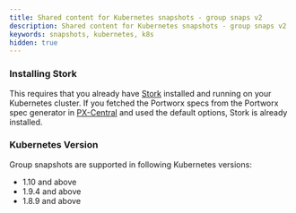 ```yaml
---
title: Shared content for Kubernetes snapshots - group snaps v2
description: Shared content for Kubernetes snapshots - group snaps v2
keywords: snapshots, kubernetes, k8s
hidden: true
---
```


### Installing Stork

This requires that you already have [Stork](/portworx-install-with-kubernetes/storage-operations/stork) installed and running on your Kubernetes cluster. If you fetched the Portworx specs from the Portworx spec generator in [PX-Central](https://central.portworx.com) and used the default options, Stork is already installed.

### Kubernetes Version

Group snapshots are supported in following Kubernetes versions:

* 1.10 and above
* 1.9.4 and above
* 1.8.9 and above
